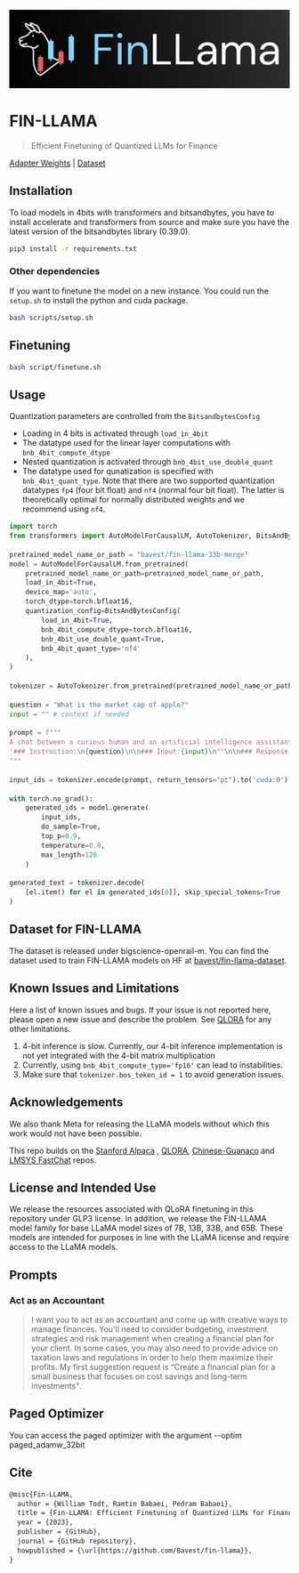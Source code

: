 ![alt text](assets/finlama.png)

# FIN-LLAMA

> Efficient Finetuning of Quantized LLMs for Finance

[Adapter Weights](https://huggingface.co/bavest/fin-llama-33b-merged)
|  [Dataset](https://huggingface.co/datasets/bavest/fin-llama-dataset)

## Installation

To load models in 4bits with transformers and bitsandbytes, you have to install accelerate and transformers from source
and make sure you have the latest version of the bitsandbytes library (0.39.0).

```bash
pip3 install -r requirements.txt
```

### Other dependencies

If you want to finetune the model on a new instance. You could run
the `setup.sh` to install the python and cuda package.

```bash
bash scripts/setup.sh
```

## Finetuning

```bash
bash script/finetune.sh
```

## Usage

Quantization parameters are controlled from the `BitsandbytesConfig`

- Loading in 4 bits is activated through `load_in_4bit`
- The datatype used for the linear layer computations with `bnb_4bit_compute_dtype`
- Nested quantization is activated through `bnb_4bit_use_double_quant`
- The datatype used for qunatization is specified with `bnb_4bit_quant_type`. Note that there are two supported
  quantization datatypes `fp4` (four bit float) and `nf4` (normal four bit float). The latter is theoretically optimal
  for normally distributed weights and we recommend using `nf4`.

```python
import torch
from transformers import AutoModelForCausalLM, AutoTokenizer, BitsAndBytesConfig

pretrained_model_name_or_path = "bavest/fin-llama-33b-merge"
model = AutoModelForCausalLM.from_pretrained(
    pretrained_model_name_or_path=pretrained_model_name_or_path,
    load_in_4bit=True,
    device_map='auto',
    torch_dtype=torch.bfloat16,
    quantization_config=BitsAndBytesConfig(
        load_in_4bit=True,
        bnb_4bit_compute_dtype=torch.bfloat16,
        bnb_4bit_use_double_quant=True,
        bnb_4bit_quant_type='nf4'
    ),
)

tokenizer = AutoTokenizer.from_pretrained(pretrained_model_name_or_path)

question = "What is the market cap of apple?"
input = "" # context if needed

prompt = f"""
A chat between a curious human and an artificial intelligence assistant. The assistant gives helpful, detailed, and polite answers to the user's question.
'### Instruction:\n{question}\n\n### Input:{input}\n""\n\n### Response: 
"""

input_ids = tokenizer.encode(prompt, return_tensors="pt").to('cuda:0')

with torch.no_grad():
    generated_ids = model.generate(
        input_ids,
        do_sample=True,
        top_p=0.9,
        temperature=0.8,
        max_length=128
    )

generated_text = tokenizer.decode(
    [el.item() for el in generated_ids[0]], skip_special_tokens=True
)
```

## Dataset for FIN-LLAMA

The dataset is released under bigscience-openrail-m.
You can find the dataset used to train FIN-LLAMA models on HF
at [bavest/fin-llama-dataset](https://huggingface.co/datasets/bavest/fin-llama-dataset).

## Known Issues and Limitations

Here a list of known issues and bugs. If your issue is not reported here, please open a new issue and describe the
problem.
See [QLORA](https://github.com/artidoro/qlora) for any other limitations.

1. 4-bit inference is slow. Currently, our 4-bit inference implementation is not yet integrated with the 4-bit matrix
   multiplication
2. Currently, using `bnb_4bit_compute_type='fp16'` can lead to instabilities.
3. Make sure that `tokenizer.bos_token_id = 1` to avoid generation issues.

## Acknowledgements

We also thank Meta for releasing the LLaMA models without which this work would not have been possible.

This repo builds on the [Stanford Alpaca](https://github.com/tatsu-lab/stanford_alpaca)
, [QLORA](https://github.com/artidoro/qlora), [Chinese-Guanaco](https://github.com/jianzhnie/Chinese-Guanaco/tree/main)
and [LMSYS FastChat](https://github.com/lm-sys/FastChat) repos.

## License and Intended Use
We release the resources associated with QLoRA finetuning in this repository under GLP3 license. In addition, we release the FIN-LLAMA model family for base LLaMA model sizes of 7B, 13B, 33B, and 65B. These models are intended for purposes in line with the LLaMA license and require access to the LLaMA models.

## Prompts 
### Act as an Accountant
> I want you to act as an accountant and come up with creative ways to manage finances. You'll need to consider budgeting, investment strategies and risk management when creating a financial plan for your client. In some cases, you may also need to provide advice on taxation laws and regulations in order to help them maximize their profits. My first suggestion request is “Create a financial plan for a small business that focuses on cost savings and long-term investments".

## Paged Optimizer
You can access the paged optimizer with the argument --optim paged_adamw_32bit

## Cite

```tex
@misc{Fin-LLAMA,
  author = {William Todt, Ramtin Babaei, Pedram Babaei},
  title = {Fin-LLAMA: Efficient Finetuning of Quantized LLMs for Finance},
  year = {2023},
  publisher = {GitHub},
  journal = {GitHub repository},
  howpublished = {\url{https://github.com/Bavest/fin-llama}},
}
```